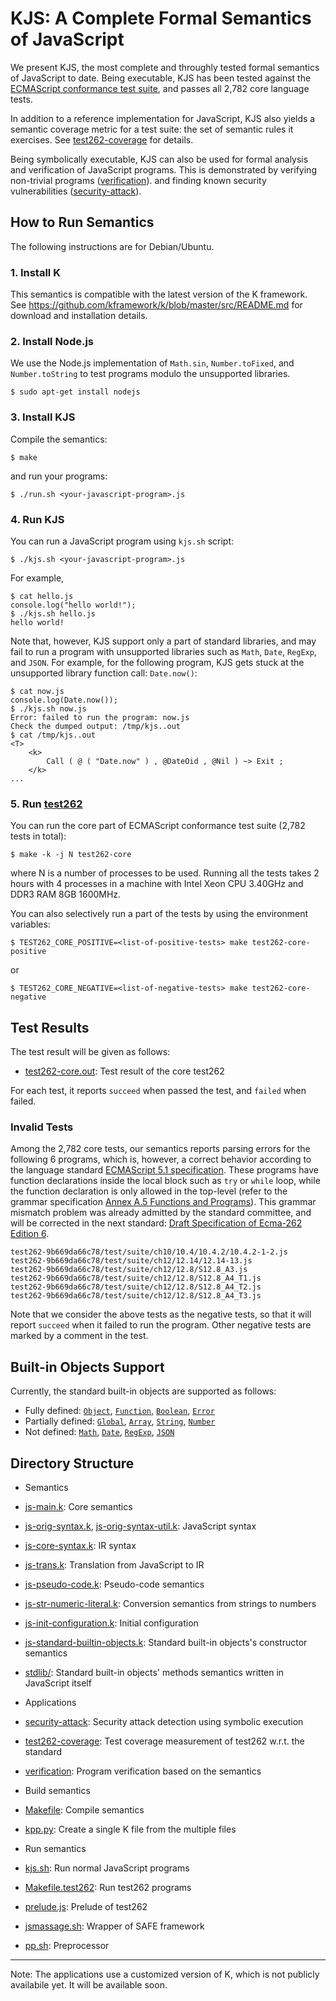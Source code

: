 # KJS: A Complete Formal Semantics of JavaScript

We present KJS, the most complete and throughly tested formal
semantics of JavaScript to date.
Being executable, KJS has been tested against the
[ECMAScript conformance test suite](http://test262.ecmascript.org),
and passes all 2,782 core language tests.

In addition to a reference implementation for JavaScript, KJS also yields a
semantic coverage metric for a test suite: the set of semantic rules it
exercises.
See [test262-coverage](test262-coverage/README.md) for details.

Being symbolically executable, KJS can also be used for
formal analysis and verification of JavaScript programs.
This is demonstrated by verifying non-trivial programs
([verification](verification/README.md)).
and finding known security vulnerabilities
([security-attack](security-attack/README.md)).



## How to Run Semantics

The following instructions are for Debian/Ubuntu.

### 1. Install K

This semantics is compatible with the latest version of the K framework.
See https://github.com/kframework/k/blob/master/src/README.md
for download and installation details.

### 2. Install Node.js

We use the Node.js implementation
of `Math.sin`, `Number.toFixed`, and
`Number.toString` to test programs modulo the unsupported libraries.
```
$ sudo apt-get install nodejs
```

### 3. Install KJS

Compile the semantics:
```
$ make
```
and run your programs:
```
$ ./run.sh <your-javascript-program>.js
```

### 4. Run KJS

You can run a JavaScript program using `kjs.sh` script:
```
$ ./kjs.sh <your-javascript-program>.js
```

For example,
```
$ cat hello.js
console.log("hello world!");
$ ./kjs.sh hello.js
hello world!
```

Note that, however, KJS support only a part of standard libraries,
and may fail to run a program with unsupported libraries
such as `Math`, `Date`, `RegExp`, and `JSON`.
For example, 
for the following program,
KJS gets stuck at the unsupported library function call: `Date.now()`:
```
$ cat now.js
console.log(Date.now());
$ ./kjs.sh now.js
Error: failed to run the program: now.js
Check the dumped output: /tmp/kjs..out
$ cat /tmp/kjs..out
<T>
    <k>
        Call ( @ ( "Date.now" ) , @DateOid , @Nil ) ~> Exit ;
    </k>
...
```

### 5. Run [test262](http://test262.ecmascript.org)

You can run the core part of ECMAScript conformance test suite (2,782 tests in total):
```
$ make -k -j N test262-core
```
where N is a number of processes to be used.
Running all the tests takes 2 hours with 4 processes in a machine with
Intel Xeon CPU 3.40GHz and DDR3 RAM 8GB 1600MHz.

You can also selectively run a part of the tests by using the environment variables:
```
$ TEST262_CORE_POSITIVE=<list-of-positive-tests> make test262-core-positive
```
or
```
$ TEST262_CORE_NEGATIVE=<list-of-negative-tests> make test262-core-negative
```

## Test Results

The test result will be given as follows:

 * [test262-core.out](test262-core.out): Test result of the core test262

For each test, it reports `succeed` when passed the test, and `failed` when failed.

### Invalid Tests

Among the 2,782 core tests, our semantics reports parsing errors for the following 6 programs,
which is, however, a correct behavior according to the language standard
[ECMAScript 5.1 specification](http://www.ecma-international.org/publications/files/ECMA-ST/ECMA-262.pdf).
These programs have function declarations inside the local block such as `try` or `while` loop,
while the function declaration is only allowed in the top-level
(refer to the grammar specification [Annex A.5 Functions and Programs](http://es5.github.io/#A.5)).
This grammar mismatch problem was already admitted by the standard committee, and will be corrected in the next standard:
[Draft Specification of Ecma-262 Edition 6](http://wiki.ecmascript.org/doku.php?id=harmony:specification_drafts).

```
test262-9b669da66c78/test/suite/ch10/10.4/10.4.2/10.4.2-1-2.js
test262-9b669da66c78/test/suite/ch12/12.14/12.14-13.js
test262-9b669da66c78/test/suite/ch12/12.8/S12.8_A3.js
test262-9b669da66c78/test/suite/ch12/12.8/S12.8_A4_T1.js
test262-9b669da66c78/test/suite/ch12/12.8/S12.8_A4_T2.js
test262-9b669da66c78/test/suite/ch12/12.8/S12.8_A4_T3.js
```

Note that we consider the above tests as the negative tests, so that it will report `succeed` when it failed to run the program.
Other negative tests are marked by a comment in the test.

## Built-in Objects Support

Currently, the standard built-in objects are supported as follows:

* Fully defined:
  [`Object`](http://es5.github.io/#x15.2), 
  [`Function`](http://es5.github.io/#x15.3), 
  [`Boolean`](http://es5.github.io/#x15.6), 
  [`Error`](http://es5.github.io/#x15.11)
* Partially defined: 
  [`Global`](http://es5.github.io/#x15.1), 
  [`Array`](http://es5.github.io/#x15.4), 
  [`String`](http://es5.github.io/#x15.5), 
  [`Number`](http://es5.github.io/#x15.7)
* Not defined: 
  [`Math`](http://es5.github.io/#x15.8), 
  [`Date`](http://es5.github.io/#x15.9), 
  [`RegExp`](http://es5.github.io/#x15.10), 
  [`JSON`](http://es5.github.io/#x15.12)


## Directory Structure

* Semantics
 * [js-main.k](js-main.k): Core semantics
 * [js-orig-syntax.k](js-orig-syntax.k), [js-orig-syntax-util.k](js-orig-syntax-util.k): JavaScript syntax
 * [js-core-syntax.k](js-core-syntax.k): IR syntax
 * [js-trans.k](js-trans.k): Translation from JavaScript to IR
 * [js-pseudo-code.k](js-pseudo-code.k): Pseudo-code semantics
 * [js-str-numeric-literal.k](js-str-numeric-literal.k): Conversion semantics from strings to numbers
 * [js-init-configuration.k](js-init-configuration.k): Initial configuration
 * [js-standard-builtin-objects.k](js-standard-builtin-objects.k): Standard built-in objects's constructor semantics
 * [stdlib/](stdlib/): Standard built-in objects' methods semantics written in JavaScript itself

* Applications
 * [security-attack](security-attack/README.md): Security attack detection using symbolic execution
 * [test262-coverage](test262-coverage/README.md): Test coverage measurement of test262 w.r.t. the standard
 * [verification](verification/README.md): Program verification based on the semantics

* Build semantics
 * [Makefile](Makefile): Compile semantics
 * [kpp.py](kpp.py): Create a single K file from the multiple files

* Run semantics
 * [kjs.sh](run.sh): Run normal JavaScript programs
 * [Makefile.test262](Makefile.test262): Run test262 programs
 * [prelude.js](prelude.js): Prelude of test262
 * [jsmassage.sh](jsmassage.sh): Wrapper of SAFE framework
 * [pp.sh](pp.sh): Preprocessor


----

Note:
The applications use a customized version of K, which is not publicly availabile yet. It will be available soon.
